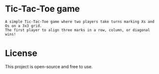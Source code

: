 # Tic-Tac-Toe game
    A simple Tic-Tac-Toe game where two players take turns marking Xs and Os on a 3x3 grid.
    The first player to align three marks in a row, column, or diagonal wins!


# License
This project is open-source and free to use.


